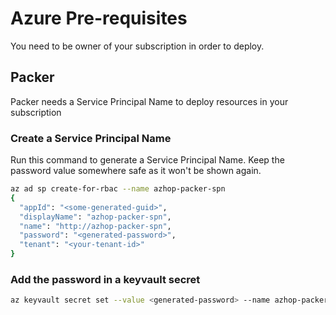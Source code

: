 # Azure Pre-requisites

You need to be owner of your subscription in order to deploy.

## Packer
Packer needs a Service Principal Name to deploy resources in your subscription
### Create a Service Principal Name

Run this command to generate a Service Principal Name. Keep the password value somewhere safe as it won't be shown again.
```bash
az ad sp create-for-rbac --name azhop-packer-spn
{
  "appId": "<some-generated-guid>",
  "displayName": "azhop-packer-spn",
  "name": "http://azhop-packer-spn",
  "password": "<generated-password>",
  "tenant": "<your-tenant-id>"
}
```

### Add the password in a keyvault secret

```bash
az keyvault secret set --value <generated-password> --name azhop-packer-spn --vault-name <your-keyvault>
```

